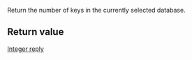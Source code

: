 

Return the number of keys in the currently selected database.

## Return value

[Integer reply][1]



[1]: /p/redis/wiki/ReplyTypes
